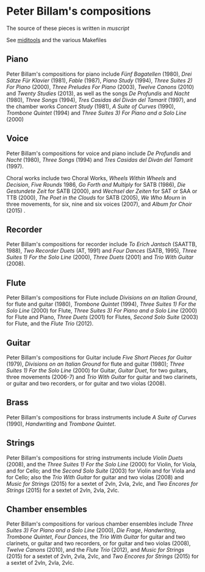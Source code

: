 # Peter Billam's compositions

The source of these pieces is written in *muscript*

See
[miditools](https://github.com/peterbillam/miditools)
and the various Makefiles

## Piano

Peter Billam's compositions for piano include *Fünf Bagatellen*
(1980),   *Drei Sätze Für Klavier* (1981),   *Fable* (1987),   *Piano
Study* (1994),   *Three Suites 2) For Piano* (2000),   *Three
Preludes For Piano* (2003),     *Twelve Canons* (2010) and
*Twenty Studies* (2013),   as well as the songs *De
Profundis* and *Nacht* (1980),   *Three Songs* (1994),   *Tres Casidas
del Diván del Tamarit* (1997),   and the chamber works *Concert
Study* (1981),   *A Suite of Curves* (1990),   *Trombone Quintet*
(1994) and   *Three Suites 3) For Piano and a Solo Line* (2000)

## Voice

Peter Billam's compositions for voice and piano include *De
Profundis* and *Nacht* (1980),   *Three Songs* (1994)   and *Tres
Casidas del Diván del Tamarit* (1997).

Choral works include two Choral Works, *Wheels Within Wheels*
and *Decision*,   *Five Rounds* 1986,   *Go Forth and Multiply* for
SATB (1986),   *Die Gestundete Zeit* for SATB (2000),   and
*Wechsel der Zeiten* for SAT or SAA or TTB (2000),   *The Poet in
the Clouds* for SATB (2005),   *We Who Mourn* in three movements,
for six, nine and six voices (2007), and   *Album for
Choir* (2015) .

## Recorder

Peter Billam's compositions for recorder include *To Erich
Jantsch* (SAATTB, 1988), *Two Recorder Duets* (AT, 1991) and *Four
Dances* (SATB, 1995), *Three Suites 1) For the Solo Line* (2000),
*Three Duets* (2001) and *Trio With Guitar* (2008).

## Flute

Peter Billam's compositions for Flute include *Divisions on an
Italian Ground*, for flute and guitar (1980),   *Trombone Quintet*
(1994),   *Three Suites 1) For the Solo Line* (2000) for Flute,
*Three Suites 3) For Piano and a Solo Line* (2000) for Flute and
Piano,   *Three Duets* (2001) for Flutes,   *Second Solo Suite*
(2003) for Flute, and   the *Flute Trio* (2012).

## Guitar

Peter Billam's compositions for Guitar include *Five Short Pieces
for Guitar* (1979),   *Divisions on an Italian Ground* for flute
and guitar (1980);     *Three Suites 1) For the Solo Line*
(2000) for Guitar,   *Guitar Duet*, for two guitars, three
movements (2006-7) and   *Trio With Guitar* for guitar and two
clarinets, or guitar and two recorders, or for guitar and two
violas (2008).

## Brass

Peter Billam's compositions for brass instruments include *A
Suite of Curves* (1990),   *Handwriting* and   *Trombone Quintet*.

## Strings

Peter Billam's compositions for string instruments include
*Violin Duets* (2008), and the *Three Suites 1) For the Solo Line*
(2000) for Violin, for Viola, and for Cello; and the *Second Solo
Suite* (2003) for Violin and for Viola and for Cello; also the
*Trio With Guitar* for guitar and two violas (2008) and
*Music for Strings* (2015) for a sextet of 2vln, 2vla, 2vlc, and
*Two Encores for Strings* (2015) for a sextet of 2vln,
2vla, 2vlc.

## Chamber ensembles

Peter Billam's compositions for various chamber ensembles
include *Three Suites 3) For Piano and a Solo Line* (2000),   *Die
Frage*,   *Handwriting*,   *Trombone Quintet*,   *Four Dances*, the
*Trio With Guitar* for guitar and two clarinets, or guitar and two
recorders, or for guitar and two violas (2008),
*Twelve Canons* (2010), and the *Flute Trio* (2012), and
*Music for Strings* (2015) for a sextet of 2vln, 2vla, 2vlc, and
*Two Encores for Strings* (2015) for a sextet of 2vln,
2vla, 2vlc.

